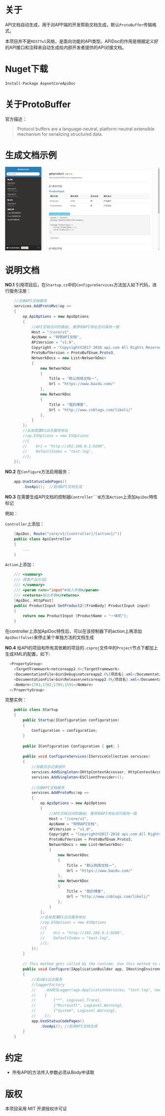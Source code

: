 # 关于

API文档自动生成，用于对APP端的开发帮助文档生成，默认`ProtoBuffer`传输格式。

本项目并不是`RESTful`风格，是面向功能的API类型。APiDoc的作用是根据定义好的API接口和注释来自动生成给内部开发者提供的API对接文档。

# Nuget下载

`Install-Package AspnetCoreApiDoc`

# 关于ProtoBuffer

官方描述：

> Protocol buffers are a language-neutral, platform-neutral extensible mechanism for serializing structured data.

# 生成文档示例

![示例文档](Sample-img.png)

# 说明文档

**NO.1**
引用项目后，在`Startup.cs`中的`ConfigureServices`方法加入如下代码，进行服务注册：

```c#
    //注册API文档服务
    services.AddProtoMvc(op =>
    {
        op.ApiOptions = new ApiOptions
        {
            //API文档访问的路由; 推荐和API地址访问保持一致
            Host = "/core/v1",
            ApiName = "样例API文档",
            APiVersion = "v1.0",
            Copyright = "Copyright©2017-2018 api.com All Rights Reserved. ",
            ProtoBufVersion = ProtoBufEnum.Proto3,
            NetworkDocs = new List<NetworkDoc>
            {
                new NetworkDoc
                {
                    Title = "默认网络文档一",
                    Url = "https://www.baidu.com/"
                },
                new NetworkDoc
                {
                    Title = "我的博客",
                    Url = "http://www.cnblogs.com/likeli/"
                },
            }
        };
        //此处配置ES日志服务地址
        //op.ESOptions = new ESOptions
        //{
        //    Uri = "http://192.168.0.1:9200",
        //    DefaultIndex = "test-log",
        //};
    });
```

**NO.2**
在`Configure`方法启用服务：

```c#
    app.UseStatusCodePages()
        .UseApi();  //启用API文档生成
```

**NO.3**
在需要生成API文档的控制器`Controller``或`方法`Action`上添加`ApiDoc`特性标记

例如：

`Controller`上添加：
```c#
    [ApiDoc, Route("core/v1/[controller]/[action]/")]
    public class ApiController
    {
        ...
    }
```

`Action`上添加：
```c#
    /// <summary>
    /// 获取产品方法2
    /// </summary>
    /// <param name="input">输入参数</param>
    /// <returns>输出参数</returns>
    [ApiDoc, HttpPost]
    public ProductInput GetProduct2([FromBody] ProductInput input)
    {
        return new ProductInput {ProductName = "一体机"};
    }
```

在controller上添加ApiDoc特性后，可以在该控制器下的action上再添加`ApiDoc(false)`来停止某个单独方法的文档生成

**NO.4**
给API的项目和所有其依赖的项目的`.csproj`文件中的`Project`节点下都加上生成XML的配置，如下:

```C#
  <PropertyGroup>
    <TargetFramework>netcoreapp2.0</TargetFramework>
    <DocumentationFile>bin\Debug\netcoreapp2.0\{项目名}.xml</DocumentationFile>
    <DocumentationFile>bin\Release\netcoreapp2.0\{项目名}.xml</DocumentationFile>
    <NoWarn>1701;1702;1705;1591</NoWarn>
  </PropertyGroup>
```

完整实例：

```c#
    public class Startup
    {
        public Startup(IConfiguration configuration)
        {
            Configuration = configuration;
        }
    
        public IConfiguration Configuration { get; }
    
        public void ConfigureServices(IServiceCollection services)
        {
            //加载日志记录组件
            services.AddSingleton<IHttpContextAccessor, HttpContextAccessor>();
            services.AddSingleton<ESClientProvider>();
    
            //注册API文档服务
            services.AddProtoMvc(op =>
            {
                op.ApiOptions = new ApiOptions
                {
                    //API文档访问的路由; 推荐和API地址访问保持一致
                    Host = "/core/v1",
                    ApiName = "样例API文档",
                    APiVersion = "v1.0",
                    Copyright = "Copyright©2017-2018 api.com All Rights Reserved. ",
                    ProtoBufVersion = ProtoBufEnum.Proto3,
                    NetworkDocs = new List<NetworkDoc>
                    {
                        new NetworkDoc
                        {
                            Title = "默认网络文档一",
                            Url = "https://www.baidu.com/"
                        },
                        new NetworkDoc
                        {
                            Title = "我的博客",
                            Url = "http://www.cnblogs.com/likeli/"
                        },
                    }
                };
                //此处配置ES日志服务地址
                //op.ESOptions = new ESOptions
                //{
                //    Uri = "http://192.168.0.1:9200",
                //    DefaultIndex = "test-log",
                //};
            });
        }
    
        // This method gets called by the runtime. Use this method to configure the HTTP request pipeline.
        public void Configure(IApplicationBuilder app, IHostingEnvironment env, ILoggerFactory loggerFactory)
        {
            //启动ES日志服务
            //loggerFactory
            //    .AddESLogger(app.ApplicationServices, "test-log", new FilterLoggerSettings
            //    {
            //        {"*", LogLevel.Trace},
            //        {"Microsoft", LogLevel.Warning},
            //        {"System", LogLevel.Warning},
            //    });
            app.UseStatusCodePages()
                .UseApi(); //启用API文档生成
        }
    }
```

# 约定

* 所有API的方法传入参数必须从Body中读取

# 版权

本项目采用 MIT 开源授权许可证